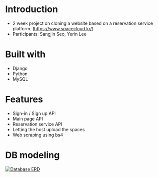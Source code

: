 # Introduction
- 2 week project on cloning a website based on a reservation service platform.
(https://www.spacecloud.kr/)
- Participants: Sangjin Seo, Yerin Lee

# Built with
- Django
- Python
- MySQL

# Features
- Sign-in / Sign up API
- Main page API
- Reservation service API
- Letting the host upload the spaces
- Web scraping using bs4

# DB modeling

<a target="_blank" rel="noopener noreferrer" href="https://github.com/wecode-bootcamp-korea/WeSpace_backend/blob/master/wespace_erd.png"><img src="https://github.com/wecode-bootcamp-korea/WeSpace_backend/raw/master/wespace_erd.png" alt="Database ERD" style="max-width:100%;"></a>
